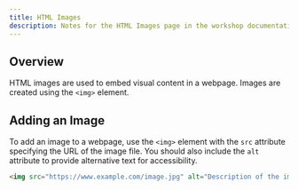 ```yaml
---
title: HTML Images
description: Notes for the HTML Images page in the workshop documentation site.
---
```


## Overview

HTML images are used to embed visual content in a webpage. Images are created using the `<img>` element.

## Adding an Image

To add an image to a webpage, use the `<img>` element with the `src` attribute specifying the URL of the image file. You should also include the `alt` attribute to provide alternative text for accessibility.

```html
<img src="https://www.example.com/image.jpg" alt="Description of the image">
